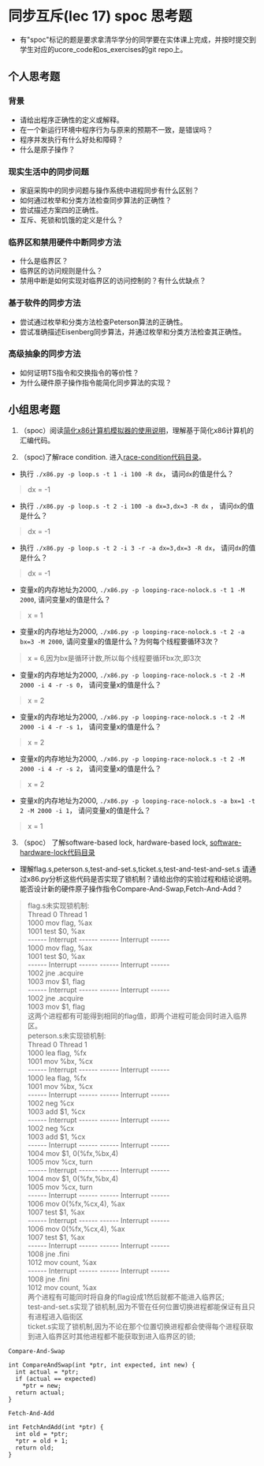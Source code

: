 # 同步互斥(lec 17) spoc 思考题


- 有"spoc"标记的题是要求拿清华学分的同学要在实体课上完成，并按时提交到学生对应的ucore_code和os_exercises的git repo上。

## 个人思考题

### 背景
 - 请给出程序正确性的定义或解释。
 - 在一个新运行环境中程序行为与原来的预期不一致，是错误吗？
 - 程序并发执行有什么好处和障碍？
 - 什么是原子操作？

### 现实生活中的同步问题

 - 家庭采购中的同步问题与操作系统中进程同步有什么区别？
 - 如何通过枚举和分类方法检查同步算法的正确性？
 - 尝试描述方案四的正确性。
 - 互斥、死锁和饥饿的定义是什么？

### 临界区和禁用硬件中断同步方法

 - 什么是临界区？
 - 临界区的访问规则是什么？
 - 禁用中断是如何实现对临界区的访问控制的？有什么优缺点？

### 基于软件的同步方法

 - 尝试通过枚举和分类方法检查Peterson算法的正确性。
 - 尝试准确描述Eisenberg同步算法，并通过枚举和分类方法检查其正确性。

### 高级抽象的同步方法

 - 如何证明TS指令和交换指令的等价性？
 - 为什么硬件原子操作指令能简化同步算法的实现？
 
## 小组思考题

1. （spoc）阅读[简化x86计算机模拟器的使用说明](https://github.com/chyyuu/ucore_lab/blob/master/related_info/lab7/lab7-spoc-exercise.md)，理解基于简化x86计算机的汇编代码。

2. （spoc)了解race condition. 进入[race-condition代码目录](https://github.com/chyyuu/ucore_lab/tree/master/related_info/lab7/race-condition)。

 - 执行 `./x86.py -p loop.s -t 1 -i 100 -R dx`， 请问`dx`的值是什么？

> dx = -1

 - 执行 `./x86.py -p loop.s -t 2 -i 100 -a dx=3,dx=3 -R dx` ， 请问`dx`的值是什么？

>  dx = -1

 - 执行 `./x86.py -p loop.s -t 2 -i 3 -r -a dx=3,dx=3 -R dx`， 请问`dx`的值是什么？

> dx = -1

 - 变量x的内存地址为2000, `./x86.py -p looping-race-nolock.s -t 1 -M 2000`, 请问变量x的值是什么？

> x = 1

 - 变量x的内存地址为2000, `./x86.py -p looping-race-nolock.s -t 2 -a bx=3 -M 2000`, 请问变量x的值是什么？为何每个线程要循环3次？

> x = 6,因为bx是循环计数,所以每个线程要循环bx次,即3次

 - 变量x的内存地址为2000, `./x86.py -p looping-race-nolock.s -t 2 -M 2000 -i 4 -r -s 0`， 请问变量x的值是什么？

> x = 2

 - 变量x的内存地址为2000, `./x86.py -p looping-race-nolock.s -t 2 -M 2000 -i 4 -r -s 1`， 请问变量x的值是什么？

> x = 2

 - 变量x的内存地址为2000, `./x86.py -p looping-race-nolock.s -t 2 -M 2000 -i 4 -r -s 2`， 请问变量x的值是什么？ 

> x = 2

 - 变量x的内存地址为2000, `./x86.py -p looping-race-nolock.s -a bx=1 -t 2 -M 2000 -i 1`， 请问变量x的值是什么？ 

> x = 1

3. （spoc） 了解software-based lock, hardware-based lock, [software-hardware-lock代码目录](https://github.com/chyyuu/ucore_lab/tree/master/related_info/lab7/software-hardware-locks)

  - 理解flag.s,peterson.s,test-and-set.s,ticket.s,test-and-test-and-set.s 请通过x86.py分析这些代码是否实现了锁机制？请给出你的实验过程和结论说明。能否设计新的硬件原子操作指令Compare-And-Swap,Fetch-And-Add？

> flag.s未实现锁机制:  
       Thread 0                Thread 1         
1000 mov  flag, %ax  
1001 test $0, %ax  
------ Interrupt ------  ------ Interrupt ------  
                         1000 mov  flag, %ax  
                         1001 test $0, %ax  
------ Interrupt ------  ------ Interrupt ------  
1002 jne  .acquire  
1003 mov  $1, flag  
------ Interrupt ------  ------ Interrupt ------  
                         1002 jne  .acquire  
                         1003 mov  $1, flag  
这两个进程都有可能得到相同的flag值，即两个进程可能会同时进入临界区。  
peterson.s未实现锁机制:  
       Thread 0                Thread 1         
1000 lea flag, %fx  
1001 mov %bx, %cx  
------ Interrupt ------  ------ Interrupt ------  
                         1000 lea flag, %fx  
                         1001 mov %bx, %cx  
------ Interrupt ------  ------ Interrupt ------  
1002 neg %cx  
1003 add $1, %cx  
------ Interrupt ------  ------ Interrupt ------  
                         1002 neg %cx  
                         1003 add $1, %cx  
------ Interrupt ------  ------ Interrupt ------  
1004 mov $1, 0(%fx,%bx,4)  
1005 mov %cx, turn  
------ Interrupt ------  ------ Interrupt ------  
                         1004 mov $1, 0(%fx,%bx,4)  
                         1005 mov %cx, turn  
------ Interrupt ------  ------ Interrupt ------  
1006 mov 0(%fx,%cx,4), %ax  
1007 test $1, %ax  
------ Interrupt ------  ------ Interrupt ------    
                         1006 mov 0(%fx,%cx,4), %ax  
                         1007 test $1, %ax  
------ Interrupt ------  ------ Interrupt ------  
1008 jne .fini  
1012 mov count, %ax  
------ Interrupt ------  ------ Interrupt ------    
                         1008 jne .fini  
                         1012 mov count, %ax  
两个进程有可能同时将自身的flag设成1然后就都不能进入临界区;  
test-and-set.s实现了锁机制,因为不管在任何位置切换进程都能保证有且只有进程进入临街区  
ticket.s实现了锁机制,因为不论在那个位置切换进程都会使得每个进程获取到进入临界区时其他进程都不能获取到进入临界区的锁;  


```
Compare-And-Swap

int CompareAndSwap(int *ptr, int expected, int new) {
  int actual = *ptr;
  if (actual == expected)
    *ptr = new;
  return actual;
}
```

```
Fetch-And-Add

int FetchAndAdd(int *ptr) {
  int old = *ptr;
  *ptr = old + 1;
  return old;
}
```
